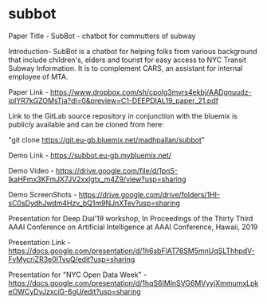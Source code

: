 # subbot
Paper Title - SubBot - chatbot for commutters of subway

Introduction- SubBot is a chatbot for helping folks from various background that include children's, elders and tourist for easy access to NYC Transit Subway Information. It is to complement CARS, an assistant for internal employee of MTA.

Paper Link - https://www.dropbox.com/sh/cpolg3mvrs4ekbj/AADgnuudz-ipIYR7kGZOMsTja?dl=0&preview=C1-DEEPDIAL19_paper_21.pdf

Link to the GitLab source repository in conjunction with the bluemix is publicly available and can be cloned from here: 

"git clone https://git.eu-gb.bluemix.net/madhpallan/subbot"

Demo Link - https://subbot.eu-gb.mybluemix.net/

Demo Video - https://drive.google.com/file/d/1pnS-lkaHFmx3KFmJX7JV2xxIgtx_m4Z9/view?usp=sharing

Demo ScreenShots - https://drive.google.com/drive/folders/1HI-sC0sDydhJwdm4Hzv_bQ1m9NJnXTev?usp=sharing

Presentation for Deep Dial’19 workshop, In Proceedings of the Thirty Third AAAI Conference on Artificial Intelligence at AAAI Conference, Hawaii, 2019

Presentation Link - https://docs.google.com/presentation/d/1h6sbFlAT76SM5mnUqSLThhpdV-FvMycriZR3e0lTvuQ/edit?usp=sharing

Presentation for "NYC Open Data Week" - https://docs.google.com/presentation/d/1hqS6IMlnSVG6MVyyjXmmumxLpkeOWCyDvJzxciG-6gU/edit?usp=sharing
